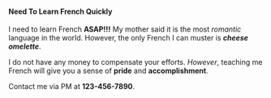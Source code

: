 #### Need To Learn French Quickly

I need to learn French **ASAP!!!** My mother said it is the most _romantic_ language in the world. However, the only French I can muster is **_cheese omelette_**.

I do not have any money to compensate your efforts. _However_, teaching me French will give you a sense of **pride** and **accomplishment**.

Contact me via PM at **123-456-7890**. 